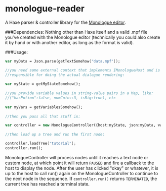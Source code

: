 # monologue-reader
A Haxe parser &amp; controller library for the [Monologue editor](https://github.com/nospoone/monologue).

###Dependencies:
Nothing other than Haxe itself and a valid .mpf file you've created with the Monologue editor (technically you could also create it by hand or with another editor, as long as the format is valid).

###Usage:
 
 ```haxe 
 var myData = Json.parse(getTextSomehow("data.mpf"));
 
 //you need some external context that implements IMonologueHost and is
 //responsible for doing the actual dialogue rendering:
  
 var myState = getMyStateSomehow();
  
 //you provide variable values in string-value pairs in a Map, like:
 //("hasPotion":false, numCoins:3, isBig:true), etc
  
 var myVars = getVariablesSomehow();
  
 //then you pass all that stuff in:
 
 var controller = new MonologueController({host:myState, json:myData, variables:myVars});
  
 //then load up a tree and run the first node:
 
 controller.loadTree("tutorial");
 controller.run();
 ```
 
 MonologueController will process nodes until it reaches a text node or custom node, at which point it will return ```PAUSED``` and fire a callback to the host to display the node. After the user has clicked "okay" or whatever, it is up to the host to call run() again on the MonologueController to continue to the next node in the sequence. If ```controller.run()``` returns ```TERMINATED```, the current tree has reached a terminal state.

